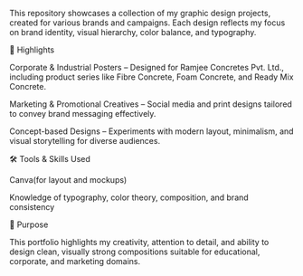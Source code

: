 This repository showcases a collection of my graphic design projects, created for various brands and campaigns.
Each design reflects my focus on brand identity, visual hierarchy, color balance, and typography.

📌 Highlights

Corporate & Industrial Posters – Designed for Ramjee Concretes Pvt. Ltd., including product series like Fibre Concrete, Foam Concrete, and Ready Mix Concrete.

Marketing & Promotional Creatives – Social media and print designs tailored to convey brand messaging effectively.

Concept-based Designs – Experiments with modern layout, minimalism, and visual storytelling for diverse audiences.

🛠️ Tools & Skills Used

Canva(for layout and mockups)

Knowledge of typography, color theory, composition, and brand consistency

🎯 Purpose

This portfolio highlights my creativity, attention to detail, and ability to design clean, visually strong compositions suitable for educational, corporate, and marketing domains.
